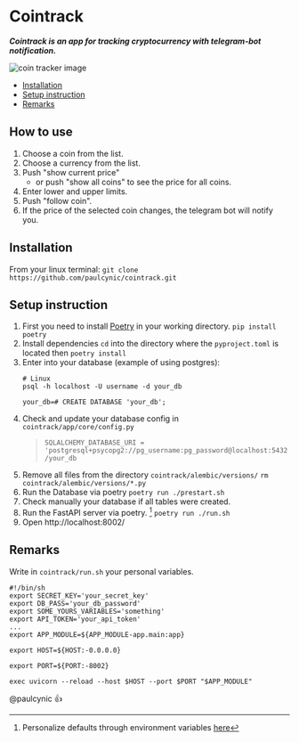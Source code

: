 # Cointrack
***Cointrack is an app for tracking cryptocurrency with telegram-bot notification.***

![coin tracker image](../master/docs/_static/ex_show_price.png)

- [Installation](#installation)
- [Setup instruction](#setup-instruction)
- [Remarks](#remarks)

## How to use

1. Choose a coin from the list.
2. Choose a currency from the list.
3. Push "show current price" 
   - or push "show all coins" to see the price for all coins.
4. Enter lower and upper limits.
5. Push "follow coin".
6. If the price of the selected coin changes, the telegram bot will notify you. 

## Installation

From your linux terminal:
`git clone https://github.com/paulcynic/cointrack.git`

## Setup instruction

1. First you need to install [Poetry](https://python-poetry.org/) in your working directory.
    `pip install poetry`
2. Install dependencies `cd` into the directory where the `pyproject.toml` is located then `poetry install`
3. Enter into your database \(example of using postgres\):
    ```
    # Linux
    psql -h localhost -U username -d your_db

    your_db=# CREATE DATABASE 'your_db';
    ```
4. Check and update your database config in 
    `cointrack/app/core/config.py`
    >`SQLALCHEMY_DATABASE_URI = 'postgresql+psycopg2://pg_username:pg_password@localhost:5432/your_db`
5. Remove all files from the directory `cointrack/alembic/versions/`
    `rm cointrack/alembic/versions/*.py`
6. Run the Database via poetry `poetry run ./prestart.sh`
7. Check manually your database if all tables were created.
8. Run the FastAPI server via poetry. [^note]
    `poetry run ./run.sh`
10. Open http://localhost:8002/
 
## Remarks
Write in `cointrack/run.sh` your personal variables.
```
#!/bin/sh
export SECRET_KEY='your_secret_key'
export DB_PASS='your_db_password'
export SOME_YOURS_VARIABLES='something'
export API_TOKEN='your_api_token'
...
export APP_MODULE=${APP_MODULE-app.main:app}

export HOST=${HOST:-0.0.0.0}

export PORT=${PORT:-8002}

exec uvicorn --reload --host $HOST --port $PORT "$APP_MODULE"
```

@paulcynic :+1:

[^note]: Personalize defaults through environment variables [here](#remarks)


